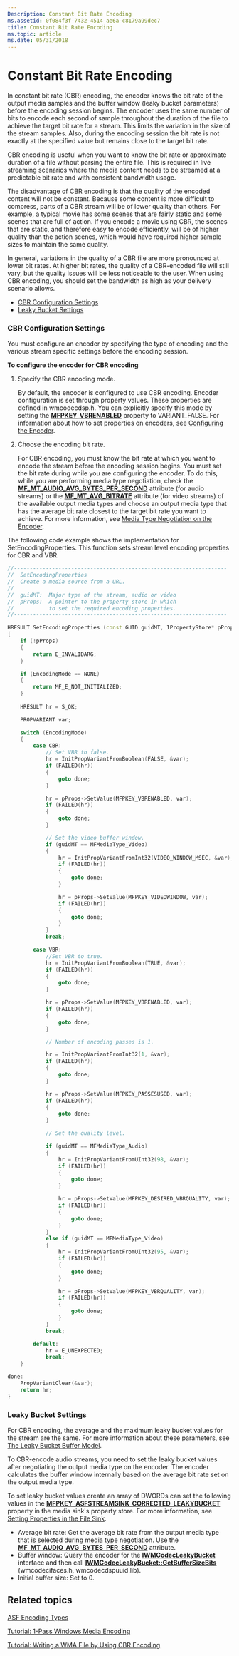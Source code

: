 ```yaml
---
Description: Constant Bit Rate Encoding
ms.assetid: 0f084f3f-7432-4514-ae6a-c8179a99dec7
title: Constant Bit Rate Encoding
ms.topic: article
ms.date: 05/31/2018
---
```


# Constant Bit Rate Encoding

In constant bit rate (CBR) encoding, the encoder knows the bit rate of the output media samples and the buffer window (leaky bucket parameters) before the encoding session begins. The encoder uses the same number of bits to encode each second of sample throughout the duration of the file to achieve the target bit rate for a stream. This limits the variation in the size of the stream samples. Also, during the encoding session the bit rate is not exactly at the specified value but remains close to the target bit rate.

CBR encoding is useful when you want to know the bit rate or approximate duration of a file without parsing the entire file. This is required in live streaming scenarios where the media content needs to be streamed at a predictable bit rate and with consistent bandwidth usage.

The disadvantage of CBR encoding is that the quality of the encoded content will not be constant. Because some content is more difficult to compress, parts of a CBR stream will be of lower quality than others. For example, a typical movie has some scenes that are fairly static and some scenes that are full of action. If you encode a movie using CBR, the scenes that are static, and therefore easy to encode efficiently, will be of higher quality than the action scenes, which would have required higher sample sizes to maintain the same quality.

In general, variations in the quality of a CBR file are more pronounced at lower bit rates. At higher bit rates, the quality of a CBR-encoded file will still vary, but the quality issues will be less noticeable to the user. When using CBR encoding, you should set the bandwidth as high as your delivery scenario allows.

-   [CBR Configuration Settings](#cbr-configuration-settings)
-   [Leaky Bucket Settings](#leaky-bucket-settings)

### CBR Configuration Settings

You must configure an encoder by specifying the type of encoding and the various stream specific settings before the encoding session.

**To configure the encoder for CBR encoding**

1.  Specify the CBR encoding mode.

    By default, the encoder is configured to use CBR encoding. Encoder configuration is set through property values. These properties are defined in wmcodecdsp.h. You can explicitly specify this mode by setting the [**MFPKEY\_VBRENABLED**](mfpkey-vbrenabledproperty.md) property to VARIANT\_FALSE. For information about how to set properties on encoders, see [Configuring the Encoder](configuring-the-encoder.md).

2.  Choose the encoding bit rate.

    For CBR encoding, you must know the bit rate at which you want to encode the stream before the encoding session begins. You must set the bit rate during while you are configuring the encoder. To do this, while you are performing media type negotiation, check the [**MF\_MT\_AUDIO\_AVG\_BYTES\_PER\_SECOND**](mf-mt-audio-avg-bytes-per-second-attribute.md) attribute (for audio streams) or the [**MF\_MT\_AVG\_BITRATE**](mf-mt-avg-bitrate-attribute.md) attribute (for video streams) of the available output media types and choose an output media type that has the average bit rate closest to the target bit rate you want to achieve. For more information, see [Media Type Negotiation on the Encoder](media-type-negotiation-on-the-encoder.md).

The following code example shows the implementation for SetEncodingProperties. This function sets stream level encoding properties for CBR and VBR.


```C++
//-------------------------------------------------------------------
//  SetEncodingProperties
//  Create a media source from a URL.
//
//  guidMT:  Major type of the stream, audio or video
//  pProps:  A pointer to the property store in which 
//           to set the required encoding properties.
//-------------------------------------------------------------------

HRESULT SetEncodingProperties (const GUID guidMT, IPropertyStore* pProps)
{
    if (!pProps)
    {
        return E_INVALIDARG;
    }

    if (EncodingMode == NONE)
    {
        return MF_E_NOT_INITIALIZED;
    }
   
    HRESULT hr = S_OK;

    PROPVARIANT var;

    switch (EncodingMode)
    {
        case CBR:
            // Set VBR to false.
            hr = InitPropVariantFromBoolean(FALSE, &var);
            if (FAILED(hr))
            {
                goto done;
            }

            hr = pProps->SetValue(MFPKEY_VBRENABLED, var);
            if (FAILED(hr))
            {
                goto done;
            }

            // Set the video buffer window.
            if (guidMT == MFMediaType_Video)
            {
                hr = InitPropVariantFromInt32(VIDEO_WINDOW_MSEC, &var);
                if (FAILED(hr))
                {
                    goto done;
                }

                hr = pProps->SetValue(MFPKEY_VIDEOWINDOW, var);    
                if (FAILED(hr))
                {
                    goto done;
                }
            }
            break;

        case VBR:
            //Set VBR to true.
            hr = InitPropVariantFromBoolean(TRUE, &var);
            if (FAILED(hr))
            {
                goto done;
            }

            hr = pProps->SetValue(MFPKEY_VBRENABLED, var);
            if (FAILED(hr))
            {
                goto done;
            }

            // Number of encoding passes is 1.

            hr = InitPropVariantFromInt32(1, &var);
            if (FAILED(hr))
            {
                goto done;
            }

            hr = pProps->SetValue(MFPKEY_PASSESUSED, var);
            if (FAILED(hr))
            {
                goto done;
            }

            // Set the quality level.

            if (guidMT == MFMediaType_Audio)
            {
                hr = InitPropVariantFromUInt32(98, &var);
                if (FAILED(hr))
                {
                    goto done;
                }

                hr = pProps->SetValue(MFPKEY_DESIRED_VBRQUALITY, var);    
                if (FAILED(hr))
                {
                    goto done;
                }
            }
            else if (guidMT == MFMediaType_Video)
            {
                hr = InitPropVariantFromUInt32(95, &var);
                if (FAILED(hr))
                {
                    goto done;
                }

                hr = pProps->SetValue(MFPKEY_VBRQUALITY, var);    
                if (FAILED(hr))
                {
                    goto done;
                }
            }
            break;

        default:
            hr = E_UNEXPECTED;
            break;
    }    

done:
    PropVariantClear(&var);
    return hr;
}
```



### Leaky Bucket Settings

For CBR encoding, the average and the maximum leaky bucket values for the stream are the same. For more information about these parameters, see [The Leaky Bucket Buffer Model](the-leaky-bucket-buffer-model.md).

To CBR-encode audio streams, you need to set the leaky bucket values after negotiating the output media type on the encoder. The encoder calculates the buffer window internally based on the average bit rate set on the output media type.

To set leaky bucket values create an array of DWORDs can set the following values in the [**MFPKEY\_ASFSTREAMSINK\_CORRECTED\_LEAKYBUCKET**](mfpkey-asfstreamsink-corrected-leakybucket-property.md) property in the media sink's property store. For more information, see [Setting Properties in the File Sink](setting-properties-in-the-file-sink.md).

-   Average bit rate: Get the average bit rate from the output media type that is selected during media type negotiation. Use the [**MF\_MT\_AUDIO\_AVG\_BYTES\_PER\_SECOND**](mf-mt-audio-avg-bytes-per-second-attribute.md) attribute.
-   Buffer window: Query the encoder for the [**IWMCodecLeakyBucket**](/windows/desktop/api/wmcodecdsp/nn-wmcodecdsp-iwmcodecleakybucket) interface and then call [**IWMCodecLeakyBucket::GetBufferSizeBits**](https://msdn.microsoft.com/library/Dd743326(v=VS.85).aspx) (wmcodecifaces.h, wmcodecdspuuid.lib).
-   Initial buffer size: Set to 0.

## Related topics

<dl> <dt>

[ASF Encoding Types](asf-encoding-types.md)
</dt> <dt>

[Tutorial: 1-Pass Windows Media Encoding](tutorial--1-pass-windows-media-encoding.md)
</dt> <dt>

[Tutorial: Writing a WMA File by Using CBR Encoding](tutorial--writing-a-wma-file-by-using-cbr-encoding.md)
</dt> </dl>

 

 



